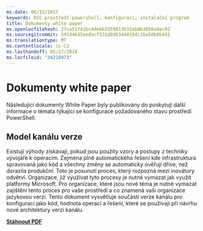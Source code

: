 ```yaml
---
ms.date: 06/12/2017
keywords: DSC prostředí powershell, konfiguraci, instalační program
title: Dokumenty white paper
ms.openlocfilehash: 27ca51f41bc4de6b3359813b32ab6b3850a8ec92
ms.sourcegitcommit: 54534635eedacf531d8d6344019dc16a50b8b441
ms.translationtype: MT
ms.contentlocale: cs-CZ
ms.lasthandoff: 05/17/2018
ms.locfileid: "34218973"
---
```

# <a name="whitepapers"></a>Dokumenty white paper

Následující dokumenty White Paper byly publikovány do poskytují další informace o témata týkající se konfigurace požadovaného stavu prostředí PowerShell.

## <a name="the-release-pipeline-model"></a>Model kanálu verze
Existují výhody získávají, pokud jsou použity vzory a postupy z techniky vývojáře k operacím. Zejména plně automatického řešení kde infrastruktura spravovaná jako kód a všechny změny se automaticky ověřují dříve, než dorazila produkční. Toto je posunutí proces, který rozpozná mezi inovátory odvětví. Organizace, již využívat tyto procesy je nutné vymazat jak využít platformy Microsoft. Pro organizace, které jsou nové téma je nutné vymazat zajištění tento proces pro vaše prostředí a co znamená vaší organizace jazykovou verzi. Tento dokument vysvětluje součásti verze kanálu pro konfiguraci jako kód, hodnota operací a řešení, které se používají při návrhu nové architektury verzi kanálu.

**[Stáhnout PDF](http://aka.ms/thereleasepipelinemodelpdf)**